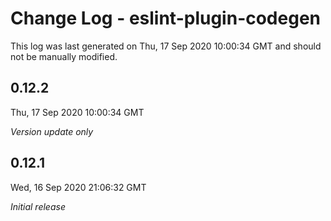 # Change Log - eslint-plugin-codegen

This log was last generated on Thu, 17 Sep 2020 10:00:34 GMT and should not be manually modified.

## 0.12.2
Thu, 17 Sep 2020 10:00:34 GMT

*Version update only*

## 0.12.1
Wed, 16 Sep 2020 21:06:32 GMT

*Initial release*

